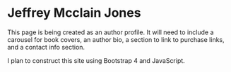 # Jeffrey Mcclain Jones

This page is being created as an author profile. It will need to include a carousel for book covers, an author bio, a section to link to purchase links, and a contact info section.
  
I plan to construct this site using Bootstrap 4 and JavaScript.